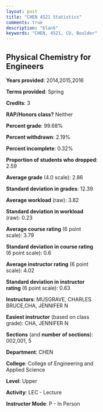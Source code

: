 ```yaml
---
layout: post
title: "CHEN 4521 Statistics"
comments: true
description: "blank"
keywords: "CHEN, 4521, CU, Boulder"
--- 
```

<head>
<script src="https://ajax.googleapis.com/ajax/libs/jquery/2.1.3/jquery.min.js"></script>
<script src="https://dl.dropboxusercontent.com/s/pc42nxpaw1ea4o9/highcharts.js?dl=0"></script>
<!-- <script src="../assets/js/highcharts.js"></script> -->
<style type="text/css">@font-face {
	font-family: "Bebas Neue";
	src: url(https://www.filehosting.org/file/details/544349/BebasNeue%20Regular.otf) format("opentype");
	}
	h1.Bebas { 
		font-family: "Bebas Neue", Verdana, Tahoma;
	}
</style>
</head>
<body>
	<div id="container" style="float: right; width: 45%; height: 88%; margin-left: 2.5%; margin-right: 2.5%;"></div>
	<script language="JavaScript">
		$(document).ready(function() {
		var chart = {type: 'column'};
		var title = {text: 'Grade Distribution'};
		var xAxis = {categories: ['A','B','C','D','F'],crosshair: true};
		var yAxis = {min: 0,title: {text: 'Percentage'}};
		var tooltip = {headerFormat: '<center><b><span style="font-size:20px">{point.key}</span></b></center>',
		               pointFormat: '<td style="padding:0"><b>{point.y:.1f}%</b></td>',
		               footerFormat: '</table>',shared: true,useHTML: true};
		var plotOptions = {column: {pointPadding: 0.0,borderWidth: 0}};  
		var credits = {enabled: false};var series= [{name: 'Percent',data: [21.17,49.82,24.91,3.2,0.89,]}];
		var json = {};
		json.chart = chart;
		json.title = title;
		json.tooltip = tooltip;
		json.xAxis = xAxis;
		json.yAxis = yAxis;  
		json.series = series;
		json.plotOptions = plotOptions;  
		json.credits = credits;
		$('#container').highcharts(json);
	});
	</script>
</body>
			   
## Physical Chemistry for Engineers

**Years provided**: 2014,2015,2016

**Terms provided**: Spring

**Credits**: 3

**RAP/Honors class?** Neither

**Percent grade**: 99.68%

**Percent withdrawn**: 2.19%

**Percent incomplete**: 0.32%

**Proportion of students who dropped**: 2.59

**Average grade** (4.0 scale): 2.86

**Standard deviation in grades**: 12.39

**Average workload** (raw): 3.82

**Standard deviation in workload** (raw): 0.23

**Average course rating** (6 point scale): 3.79

**Standard deviation in course rating** (6 point scale): 0.6

**Average instructor rating** (6 point scale): 4.02

**Standard deviation in instructor rating** (6 point scale): 0.63

**Instructors**: MUSGRAVE, CHARLES BRUCE,CHA, JENNIFER N

**Easiest instructor** (based on class grade): CHA, JENNIFER N

**Sections** (and **number of sections**): 002,001, 5

**Department**: CHEN

**College**: College of Engineering and Applied Science

**Level**: Upper

**Activity**: LEC - Lecture

**Instructor Mode**: P  - In Person